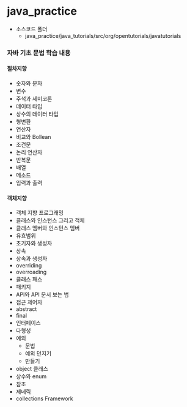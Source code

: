 # java_practice
- 소스코드 폴더
  - java_practice/java_tutorials/src/org/opentutorials/javatutorials

### 자바 기초 문법 학습 내용

#### 절차지향
- 숫자와 문자
- 변수
- 주석과 세미코론
- 데이터 타입
- 상수의 데이터 타입
- 형변환
- 연산자
- 비교와 Bollean
- 조건문
- 논리 연산자
- 반복문
- 배열
- 메소드
- 입력과 출력
#### 객체지향
- 객체 지향 프로그래밍
- 클래스와 인스턴스 그리고 객체
- 클래스 멤버와 인스턴스 멤버
- 유효범위
- 초기자와 생성자
- 상속
- 상속과 생성자
- overriding
- overroading
- 클래스 패스
- 패키지
- API와 API 문서 보는 법
- 접근 제어자
- abstract
- final
- 인터페이스
- 다형성
- 예외
  - 문법
  - 예외 던지기
  - 만들기
- object 클래스
- 상수와 enum
- 참조
- 제네릭
- collections Framework

